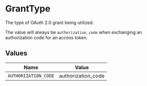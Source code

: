 # GrantType

The type of OAuth 2.0 grant being utilized. 

The value will always be `authorization_code` when exchanging an authorization code for an access token.



## Values

| Name                 | Value                |
| -------------------- | -------------------- |
| `AUTHORIZATION_CODE` | authorization_code   |